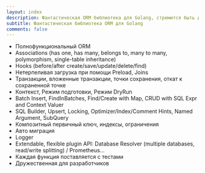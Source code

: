 ```yaml
---
layout: index
description: Фантастическая ORM библиотека для Golang, стремится быть дружественной к разработчику.
subtitle: Фантастическая библиотека ORM для Golang
comments: false
---
```


* <i class="fa fa-rocket" aria-hidden="true"></i> Полнофункциональный ORM
* <i class="fa fa-rocket" aria-hidden="true"></i> Associations (has one, has many, belongs to, many to many, polymorphism, single-table inheritance)
* <i class="fa fa-rocket" aria-hidden="true"></i> Hooks (before/after create/save/update/delete/find)
* <i class="fa fa-rocket" aria-hidden="true"></i> Нетерпеливая загрузка при помощи Preload, Joins
* <i class="fa fa-rocket" aria-hidden="true"></i> Транзакции, вложенные транзакции, точки сохранения, откат к сохраненной точке
* <i class="fa fa-rocket" aria-hidden="true"></i> Контекст, Режим подготовки, Режим DryRun
* <i class="fa fa-rocket" aria-hidden="true"></i> Batch Insert, FindInBatches, Find/Create with Map, CRUD with SQL Expr and Context Valuer
* <i class="fa fa-rocket" aria-hidden="true"></i> SQL Builder, Upsert, Locking, Optimizer/Index/Comment Hints, Named Argument, SubQuery
* <i class="fa fa-rocket" aria-hidden="true"></i> Композитный первичный ключ, индексы, ограничения
* <i class="fa fa-rocket" aria-hidden="true"></i> Авто миграция
* <i class="fa fa-rocket" aria-hidden="true"></i> Logger
* <i class="fa fa-rocket" aria-hidden="true"></i> Extendable, flexible plugin API: Database Resolver (multiple databases, read/write splitting) / Prometheus...
* <i class="fa fa-rocket" aria-hidden="true"></i> Каждая функция поставляется с тестами
* <i class="fa fa-rocket" aria-hidden="true"></i> Дружественная для разработчиков
